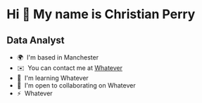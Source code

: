 Hi 👋 My name is Christian Perry
================================

Data Analyst
------------

* 🌍  I'm based in Manchester
* ✉️  You can contact me at [Whatever](mailto:Whatever)
* 🧠  I'm learning Whatever
* 🤝  I'm open to collaborating on Whatever
* ⚡  Whatever
